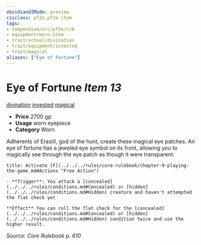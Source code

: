 ```yaml
---
obsidianUIMode: preview
cssclass: pf2e,pf2e-item
tags:
- compendium/src/pf2e/crb
- equipment/worn-item
- trait/school/divination
- trait/equipment/invested
- trait/magical
aliases: ["Eye of Fortune"]
---
```

# Eye of Fortune *Item 13*  
[divination](divination.md)  [invested](invested.md)  [magical](magical.md)  

- **Price** 2700 gp
- **Usage** worn eyepiece
- **Category** Worn

Adherents of Erastil, god of the hunt, create these magical eye patches. An eye of fortune has a jeweled eye symbol on its front, allowing you to magically see through the eye patch as though it were transparent.

```ad-embed-ability
title: Activate [F](../../../rules/core-rulebook/chapter-9-playing-the-game.md#Actions "Free Action")

- **Trigger**: You attack a [concealed](../../../rules/conditions.md#Concealed) or [hidden](../../../rules/conditions.md#Hidden) creature and haven't attempted the flat check yet

**Effect** You can roll the flat check for the [concealed](../../../rules/conditions.md#Concealed) or [hidden](../../../rules/conditions.md#Hidden) condition twice and use the higher result.
```

*Source: Core Rulebook p. 610*
